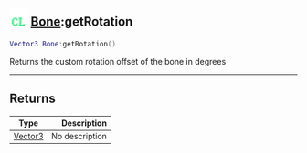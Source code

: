## <img src="../../.gitbook/assets/client.png" width="32" height="32" /> [Bone](../bone/README.md):getRotation

```lua
Vector3 Bone:getRotation()
```

Returns the custom rotation offset of the bone in degrees<br>

-----------------
## Returns

| Type   | Description |
| ------ | ----------: |
| [Vector3](../vector3/README.md) | No description |
